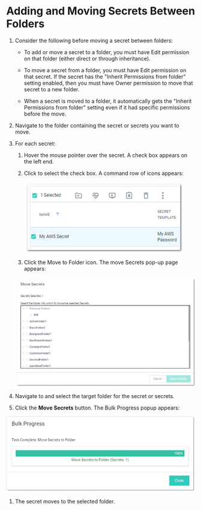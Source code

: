[title]: # (Adding and Moving Secrets Between Folders)
[tags]: # (Folder)
[priority]: # (1000)

# Adding and Moving Secrets Between Folders

1. Consider the following before moving a secret between folders:

   - To add or move a secret to a folder, you must have Edit permission on that folder (either direct or through inheritance).
   - To move a secret from a folder, you must have Edit permission on that secret. If the secret has the "Inherit Permissions from folder" setting enabled, then you must have Owner permission to move that secret to a new folder.

   - When a secret is moved to a folder, it automatically gets the "Inherit Permissions from folder" setting even if it had specific permissions before the move.

1. Navigate to the folder containing the secret or secrets you want to move.

1. For each secret:

   1. Hover the mouse pointer over the secret. A check box appears on the left end.

   1. Click to select the check box. A command row of icons appears:

      ![1556825659307](images/1556825659307.png)

     1. Click the Move to Folder icon. The move Secrets pop-up page appears:

      ![1556826422629](images/1556826422629.png)

1. Navigate to and select the target folder for the secret or secrets.

1. Click the **Move Secrets** button. The Bulk Progress popup appears:

![1568052002030](images/1568052002030.png)

1. The secret moves to the selected folder.
